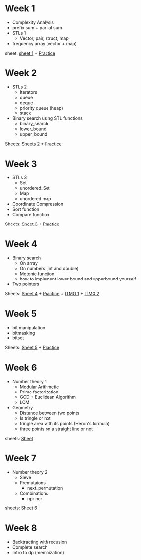 # Week 1
- Complexity Analysis
- prefix sum + partial sum 
- STLs 1
	 - Vector, pair, struct, map
- frequency array (vector + map)

sheet: [sheet 1](https://codeforces.com/group/c3FDl9EUi9/contest/262795) + [Practice](https://codeforces.com/group/u3Ii79X3NY/contest/270254)

# Week 2
- STLs 2 
	- Iterators
	- queue
	- deque
	- priority queue (heap)
	- stack 
- Binary search using STL functions 
	- binary_search
	- lower_bound
	- upper_bound
 
Sheets: [Sheets 2](https://codeforces.com/group/c3FDl9EUi9/contest/263096) + [Practice](https://codeforces.com/group/u3Ii79X3NY/contest/270796)

# Week 3
- STLs 3
	- Set
	- unordered_Set
	- Map
	- unordered map
- Coordinate Compression 
- Sort function
- Compare function

Sheets: [Sheet 3](https://codeforces.com/group/c3FDl9EUi9/contest/263722) + [Practice](https://codeforces.com/group/u3Ii79X3NY/contest/272220)

# Week 4
- Binary search
	- On array 
	- On numbers (int and double)
	- Motonic function
	- how to implement lower bound and upperbound yourself
- Two pointers

Sheets: [Sheet 4](https://codeforces.com/group/c3FDl9EUi9/contest/264941) + [Practice](https://codeforces.com/group/u3Ii79X3NY/contest/272628) + [ITMO 1](https://codeforces.com/edu/course/2/lesson/6/1/practice) + [ITMO 2](https://codeforces.com/edu/course/2/lesson/6/2/practice)


# Week 5
- bit manipulation
- bitmasking
- bitset
  
Sheets: [Sheet 5](https://codeforces.com/group/c3FDl9EUi9/contest/267312) + [Practice](https://codeforces.com/group/u3Ii79X3NY/contest/274952)

# Week 6
- Number theory 1
	- Modular Arithmetic 
	- Prime factorization
	- GCD + Euclidean Algorithm
	- LCM
- Geometry
	- Distance between two points
	- Is tringle or not
	- tringle area with its points (Heron's formula)
	- three points on a straight line or not
   
sheets: [Sheet](https://codeforces.com/group/MWSDmqGsZm/contest/223338)

# Week 7 
- Number theory 2
	- Sieve
	- Premutaions
		- next_permutation
	- Combinations
		- npr ncr
    
sheets: [Sheet 6](https://vjudge.net/contest/431685)

# Week 8 
- Backtracting with recusion 
- Complete search
- Intro to dp (memoization)

